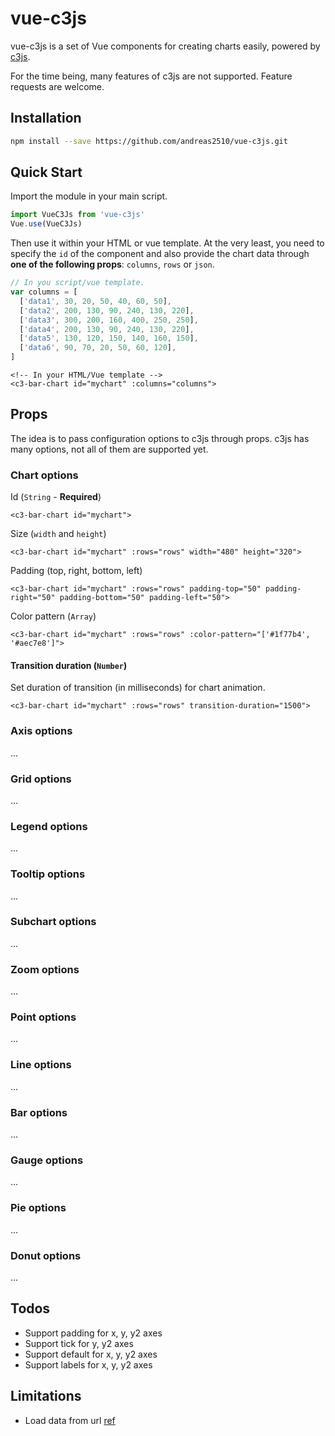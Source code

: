# vue-c3js

vue-c3js is a set of Vue components for creating charts easily, powered by [c3js](https://github.com/c3js/c3).

For the time being, many features of c3js are not supported. Feature requests are welcome.

## Installation
```bash
npm install --save https://github.com/andreas2510/vue-c3js.git
```

## Quick Start
Import the module in your main script.
```javascript
import VueC3Js from 'vue-c3js'
Vue.use(VueC3Js)
```

Then use it within your HTML or vue template. At the very least, you need to specify the `id` of the component and also provide the chart data through **one of the following props**: `columns`, `rows` or `json`.
```javascript
// In you script/vue template.
var columns = [
  ['data1', 30, 20, 50, 40, 60, 50],
  ['data2', 200, 130, 90, 240, 130, 220],
  ['data3', 300, 200, 160, 400, 250, 250],
  ['data4', 200, 130, 90, 240, 130, 220],
  ['data5', 130, 120, 150, 140, 160, 150],
  ['data6', 90, 70, 20, 50, 60, 120],
]
```
```vue
<!-- In your HTML/Vue template -->
<c3-bar-chart id="mychart" :columns="columns">
```

## Props
The idea is to pass configuration options to c3js through props. c3js has many options, not all of them are supported yet.

### Chart options
Id (`String` - **Required**)
````vue
<c3-bar-chart id="mychart">
````

Size (`width` and `height`)
````vue
<c3-bar-chart id="mychart" :rows="rows" width="480" height="320">
````

Padding (top, right, bottom, left)
````vue
<c3-bar-chart id="mychart" :rows="rows" padding-top="50" padding-right="50" padding-bottom="50" padding-left="50">
````

Color pattern (`Array`)
````vue
<c3-bar-chart id="mychart" :rows="rows" :color-pattern="['#1f77b4', '#aec7e8']">
````

#### Transition duration (`Number`)
Set duration of transition (in milliseconds) for chart animation.
````vue
<c3-bar-chart id="mychart" :rows="rows" transition-duration="1500">
````

### Axis options
...

### Grid options
...

### Legend options
...

### Tooltip options
...

### Subchart options
...

### Zoom options
...

### Point options
...

### Line options
...

### Bar options
...

### Gauge options
...

### Pie options
...

### Donut options
...

## Todos
- Support padding for x, y, y2 axes
- Support tick for y, y2 axes
- Support default for x, y, y2 axes
- Support labels for x, y, y2 axes

## Limitations
- Load data from url [ref](http://c3js.org/reference.html#data-url)
